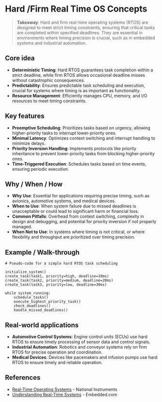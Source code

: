 # Hard /Firm Real Time OS Concepts

> **Takeaway**: Hard and firm real-time operating systems (RTOS) are designed to meet strict timing constraints, ensuring that critical tasks are completed within specified deadlines. They are essential in environments where timing precision is crucial, such as in embedded systems and industrial automation.

## Core idea
- **Deterministic Timing**: Hard RTOS guarantees task completion within a strict deadline, while firm RTOS allows occasional deadline misses without catastrophic consequences.
- **Predictability**: Ensures predictable task scheduling and execution, crucial for systems where timing is as important as functionality.
- **Resource Management**: Efficiently manages CPU, memory, and I/O resources to meet timing constraints.

## Key features
- **Preemptive Scheduling**: Prioritizes tasks based on urgency, allowing higher-priority tasks to interrupt lower-priority ones.
- **Minimal Latency**: Optimizes context switching and interrupt handling to minimize delays.
- **Priority Inversion Handling**: Implements protocols like priority inheritance to prevent lower-priority tasks from blocking higher-priority ones.
- **Time-Triggered Execution**: Schedules tasks based on time events, ensuring periodic execution.

## Why / When / How
- **Why Use**: Essential for applications requiring precise timing, such as avionics, automotive systems, and medical devices.
- **When to Use**: When system failure due to missed deadlines is unacceptable or could lead to significant harm or financial loss.
- **Common Pitfalls**: Overhead from context switching, complexity in design and debugging, and potential for priority inversion if not properly managed.
- **When Not to Use**: In systems where timing is not critical, or where flexibility and throughput are prioritized over timing precision.

## Example / Walk-through
```pseudo
# Pseudo-code for a simple hard RTOS task scheduling

initialize_system()
create_task(task1, priority=high, deadline=10ms)
create_task(task2, priority=medium, deadline=20ms)
create_task(task3, priority=low, deadline=30ms)

while system_running:
    schedule_tasks()
    execute_highest_priority_task()
    check_deadlines()
    handle_missed_deadlines()
```

## Real-world applications
- **Automotive Control Systems**: Engine control units (ECUs) use hard RTOS to ensure timely processing of sensor data and control signals.
- **Industrial Automation**: Robotics and conveyor systems rely on firm RTOS for precise operation and coordination.
- **Medical Devices**: Devices like pacemakers and infusion pumps use hard RTOS to ensure timely and reliable operation.

## References
- [Real-Time Operating Systems](https://www.ni.com/en-us/innovations/white-papers/06/real-time-operating-systems--rtos--for-dummies.html) - National Instruments
- [Understanding Real-Time Systems](https://www.embedded.com/understanding-real-time-systems/) - Embedded.com